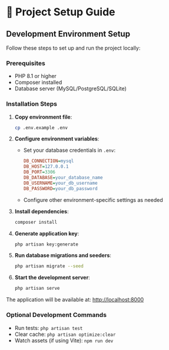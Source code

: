 # 🚀 Project Setup Guide

## Development Environment Setup

Follow these steps to set up and run the project locally:

### Prerequisites
- PHP 8.1 or higher
- Composer installed
- Database server (MySQL/PostgreSQL/SQLite)

### Installation Steps

1. **Copy environment file**:
   ```bash
   cp .env.example .env
   ```

2. **Configure environment variables**:
   - Set your database credentials in `.env`:
     ```ini
     DB_CONNECTION=mysql
     DB_HOST=127.0.0.1
     DB_PORT=3306
     DB_DATABASE=your_database_name
     DB_USERNAME=your_db_username
     DB_PASSWORD=your_db_password
     ```
   - Configure other environment-specific settings as needed

3. **Install dependencies**:
   ```bash
   composer install
   ```

4. **Generate application key**:
   ```bash
   php artisan key:generate
   ```

5. **Run database migrations and seeders**:
   ```bash
   php artisan migrate --seed
   ```

6. **Start the development server**:
   ```bash
   php artisan serve
   ```

The application will be available at: [http://localhost:8000](http://localhost:8000)

### Optional Development Commands
- Run tests: `php artisan test`
- Clear cache: `php artisan optimize:clear`
- Watch assets (if using Vite): `npm run dev`
